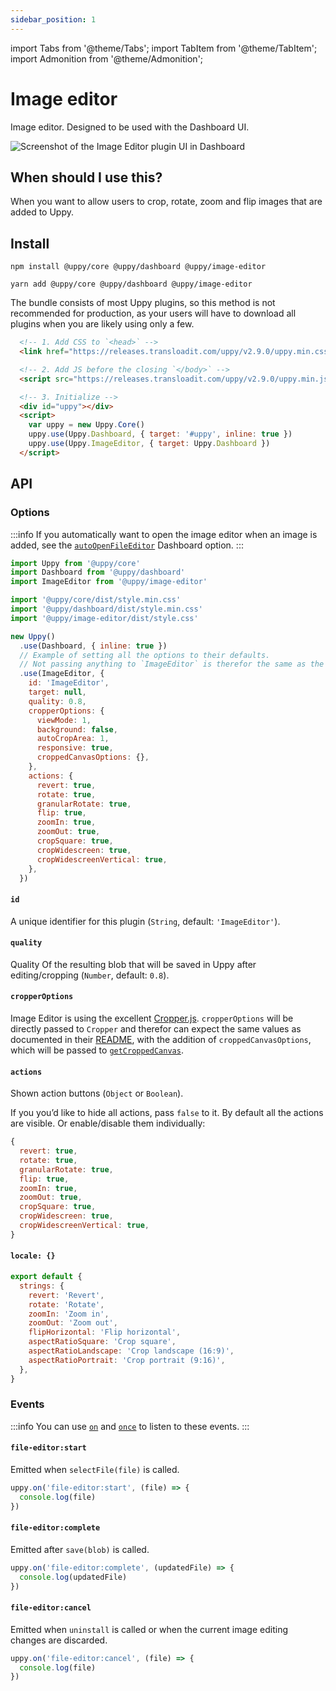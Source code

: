 ```yaml
---
sidebar_position: 1
---
```


import Tabs from '@theme/Tabs';
import TabItem from '@theme/TabItem';
import Admonition from '@theme/Admonition';

# Image editor

Image editor. Designed to be used with the Dashboard UI.

<div style={{ maxWidth: 500 }}>

![Screenshot of the Image Editor plugin UI in Dashboard](https://user-images.githubusercontent.com/1199054/87208710-654db400-c307-11ea-9471-6e3c6582d2a5.png)

</div>

## When should I use this?

When you want to allow users to crop, rotate, zoom and flip images that are added to Uppy.

## Install

<Tabs>
  <TabItem value="npm" label="NPM" default>

  ```shell
  npm install @uppy/core @uppy/dashboard @uppy/image-editor
  ```

  </TabItem>

  <TabItem value="yarn" label="Yarn">

  ```shell
  yarn add @uppy/core @uppy/dashboard @uppy/image-editor
  ```

  </TabItem>

  <TabItem value="cdn" label="CDN">
  <Admonition type="caution">
    <p>
      The bundle consists of most Uppy plugins, so this method is not recommended for production,
      as your users will have to download all plugins when you are likely using only a few.
    </p>
  </Admonition>

  ```html
    <!-- 1. Add CSS to `<head>` -->
    <link href="https://releases.transloadit.com/uppy/v2.9.0/uppy.min.css" rel="stylesheet">

    <!-- 2. Add JS before the closing `</body>` -->
    <script src="https://releases.transloadit.com/uppy/v2.9.0/uppy.min.js"></script>

    <!-- 3. Initialize -->
    <div id="uppy"></div>
    <script>
      var uppy = new Uppy.Core()
      uppy.use(Uppy.Dashboard, { target: '#uppy', inline: true })
      uppy.use(Uppy.ImageEditor, { target: Uppy.Dashboard })
    </script>
  ```

  </TabItem>
</Tabs>

## API

### Options

:::info
If you automatically want to open the image editor when an image is added,
see the [`autoOpenFileEditor`](/docs/user-interfaces/dashboard#autoOpenFileEditor) Dashboard option.
:::

```js
import Uppy from '@uppy/core'
import Dashboard from '@uppy/dashboard'
import ImageEditor from '@uppy/image-editor'

import '@uppy/core/dist/style.min.css'
import '@uppy/dashboard/dist/style.min.css'
import '@uppy/image-editor/dist/style.css'

new Uppy()
  .use(Dashboard, { inline: true })
  // Example of setting all the options to their defaults.
  // Not passing anything to `ImageEditor` is therefor the same as the example below.
  .use(ImageEditor, {
    id: 'ImageEditor',
    target: null,
    quality: 0.8,
    cropperOptions: {
      viewMode: 1,
      background: false,
      autoCropArea: 1,
      responsive: true,
      croppedCanvasOptions: {},
    },
    actions: {
      revert: true,
      rotate: true,
      granularRotate: true,
      flip: true,
      zoomIn: true,
      zoomOut: true,
      cropSquare: true,
      cropWidescreen: true,
      cropWidescreenVertical: true,
    },
  })
```

#### `id`

A unique identifier for this plugin (`String`, default: `'ImageEditor'`).

#### `quality`

Quality Of the resulting blob that will be saved in Uppy after editing/cropping (`Number`, default: `0.8`).

#### `cropperOptions`

Image Editor is using the excellent [Cropper.js](https://fengyuanchen.github.io/cropperjs/).
`cropperOptions` will be directly passed to `Cropper` and therefor can expect the same values as documented
in their [README](https://github.com/fengyuanchen/cropperjs/blob/HEAD/README.md#options),
with the addition of `croppedCanvasOptions`, which will be passed to [`getCroppedCanvas`](https://github.com/fengyuanchen/cropperjs/blob/HEAD/README.md#getcroppedcanvasoptions).

#### `actions`

Shown action buttons (`Object` or `Boolean`).

If you you’d like to hide all actions, pass `false` to it. By default all the actions are visible.
Or enable/disable them individually:

```js
{
  revert: true,
  rotate: true,
  granularRotate: true,
  flip: true,
  zoomIn: true,
  zoomOut: true,
  cropSquare: true,
  cropWidescreen: true,
  cropWidescreenVertical: true,
}
```

#### `locale: {}`

```js
export default {
  strings: {
    revert: 'Revert',
    rotate: 'Rotate',
    zoomIn: 'Zoom in',
    zoomOut: 'Zoom out',
    flipHorizontal: 'Flip horizontal',
    aspectRatioSquare: 'Crop square',
    aspectRatioLandscape: 'Crop landscape (16:9)',
    aspectRatioPortrait: 'Crop portrait (9:16)',
  },
}
```

### Events

:::info
You can use [`on`](/docs/uppy-core#onevent-action) and [`once`](/docs/uppy-core#onceevent-action) to listen to these events.
:::

#### `file-editor:start`

Emitted when `selectFile(file)` is called.

```js
uppy.on('file-editor:start', (file) => {
  console.log(file)
})
```

#### `file-editor:complete`

Emitted after `save(blob)` is called.

```js
uppy.on('file-editor:complete', (updatedFile) => {
  console.log(updatedFile)
})
```

#### `file-editor:cancel`

Emitted when `uninstall` is called or when the current image editing changes are discarded.

```js
uppy.on('file-editor:cancel', (file) => {
  console.log(file)
})
```

